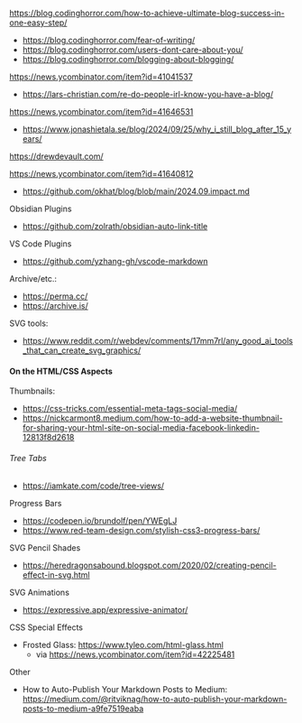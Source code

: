 
https://blog.codinghorror.com/how-to-achieve-ultimate-blog-success-in-one-easy-step/
- https://blog.codinghorror.com/fear-of-writing/
- https://blog.codinghorror.com/users-dont-care-about-you/
- https://blog.codinghorror.com/blogging-about-blogging/

https://news.ycombinator.com/item?id=41041537
* https://lars-christian.com/re-do-people-irl-know-you-have-a-blog/

https://news.ycombinator.com/item?id=41646531
- https://www.jonashietala.se/blog/2024/09/25/why_i_still_blog_after_15_years/

https://drewdevault.com/

https://news.ycombinator.com/item?id=41640812
- https://github.com/okhat/blog/blob/main/2024.09.impact.md

Obsidian Plugins
- https://github.com/zolrath/obsidian-auto-link-title

VS Code Plugins
* https://github.com/yzhang-gh/vscode-markdown

Archive/etc.:
- https://perma.cc/
- https://archive.is/

SVG tools:
- https://www.reddit.com/r/webdev/comments/17mm7rl/any_good_ai_tools_that_can_create_svg_graphics/

#### On the HTML/CSS Aspects

Thumbnails:
* https://css-tricks.com/essential-meta-tags-social-media/
* https://nickcarmont8.medium.com/how-to-add-a-website-thumbnail-for-sharing-your-html-site-on-social-media-facebook-linkedin-12813f8d2618
###### Tree Tabs
* https://iamkate.com/code/tree-views/

Progress Bars
- https://codepen.io/brundolf/pen/YWEgLJ
- https://www.red-team-design.com/stylish-css3-progress-bars/

SVG Pencil Shades
- https://heredragonsabound.blogspot.com/2020/02/creating-pencil-effect-in-svg.html

SVG Animations
* https://expressive.app/expressive-animator/

CSS Special Effects
* Frosted Glass: https://www.tyleo.com/html-glass.html
	* via https://news.ycombinator.com/item?id=42225481

Other
* How to Auto-Publish Your Markdown Posts to Medium: https://medium.com/@ritviknag/how-to-auto-publish-your-markdown-posts-to-medium-a9fe7519eaba 


